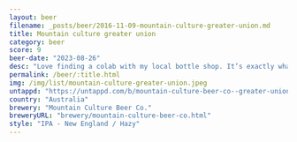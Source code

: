 ```yaml
---
layout: beer
filename: _posts/beer/2016-11-09-mountain-culture-greater-union.md
title: Mountain culture greater union
category: beer
score: 9
beer-date: "2023-08-26"
desc: "Love finding a colab with my local bottle shop. It’s exactly what you expect from a NEIPA. Juicy and smooth"
permalink: /beer/:title.html
img: /img/list/mountain-culture-greater-union.jpeg
untappd: "https://untappd.com/b/mountain-culture-beer-co--greater-union/5150653"
country: "Australia"
brewery: "Mountain Culture Beer Co."
breweryURL: "brewery/mountain-culture-beer-co.html"
style: "IPA - New England / Hazy"
---
```

